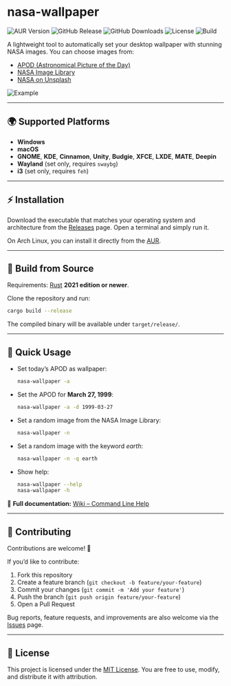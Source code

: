 # nasa-wallpaper

![AUR Version](https://img.shields.io/aur/version/nasa-wallpaper)
![GitHub Release](https://img.shields.io/github/v/release/davidpob99/nasa-wallpaper)
![GitHub Downloads](https://img.shields.io/github/downloads/davidpob99/nasa-wallpaper/total)
![License](https://img.shields.io/github/license/davidpob99/nasa-wallpaper)
![Build](https://img.shields.io/github/actions/workflow/status/davidpob99/nasa-wallpaper/rust.yml?branch=main)

A lightweight tool to automatically set your desktop wallpaper with stunning NASA images.
You can choose images from:

* [APOD (Astronomical Picture of the Day)](https://apod.nasa.gov/apod/)
* [NASA Image Library](https://images.nasa.gov/)
* [NASA on Unsplash](https://unsplash.com/@nasa)

![Example](https://images-assets.nasa.gov/image/iss040e008244/iss040e008244~small.jpg)

---

## 🌍 Supported Platforms

* **Windows**
* **macOS**
* **GNOME**, **KDE**, **Cinnamon**, **Unity**, **Budgie**, **XFCE**, **LXDE**, **MATE**, **Deepin**
* **Wayland** (set only, requires `swaybg`)
* **i3** (set only, requires `feh`)

---

## ⚡ Installation

Download the executable that matches your operating system and architecture from the [Releases](https://github.com/davidpob99/nasa-wallpaper/releases) page.
Open a terminal and simply run it.

On Arch Linux, you can install it directly from the [AUR](https://aur.archlinux.org/packages/nasa-wallpaper/).

---

## 🔧 Build from Source

Requirements: [Rust](https://www.rust-lang.org/) **2021 edition or newer**.

Clone the repository and run:

```bash
cargo build --release
```

The compiled binary will be available under `target/release/`.

---

## 🚀 Quick Usage

* Set today’s APOD as wallpaper:

  ```bash
  nasa-wallpaper -a
  ```

* Set the APOD for **March 27, 1999**:

  ```bash
  nasa-wallpaper -a -d 1999-03-27
  ```

* Set a random image from the NASA Image Library:

  ```bash
  nasa-wallpaper -n
  ```

* Set a random image with the keyword *earth*:

  ```bash
  nasa-wallpaper -n -q earth
  ```

* Show help:

  ```bash
  nasa-wallpaper --help
  nasa-wallpaper -h
  ```

📖 **Full documentation:** [Wiki – Command Line Help](https://github.com/davidpob99/nasa-wallpaper/wiki/Command%E2%80%90Line-Help)

---

## 🤝 Contributing

Contributions are welcome! 🎉

If you’d like to contribute:

1. Fork this repository
2. Create a feature branch (`git checkout -b feature/your-feature`)
3. Commit your changes (`git commit -m 'Add your feature'`)
4. Push the branch (`git push origin feature/your-feature`)
5. Open a Pull Request

Bug reports, feature requests, and improvements are also welcome via the [Issues](https://github.com/davidpob99/nasa-wallpaper/issues) page.

---

## 📜 License

This project is licensed under the [MIT License](LICENSE).
You are free to use, modify, and distribute it with attribution.